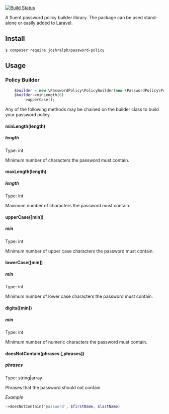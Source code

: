 [![Build Status](https://api.travis-ci.org/joshralph93/password-policy.svg?branch=master)](https://travis-ci.org/joshralph93/password-policy)

A fluent password policy builder library. The package can be used stand-alone or easily added to Laravel. 

## Install
```
$ composer require joshralph/password-policy
```

## Usage

### Policy Builder

```php
    $builder = new \PasswordPolicy\PolicyBuilder(new \PasswordPolicy\Policy);
    $builder->minLength(6)
        ->upperCase();
```

Any of the following methods may be chained on the builder class to build your password policy.

#### minLength(length)

##### length
Type: int

Minimum number of characters the password must contain.

#### maxLength(length)

##### length
Type: int

Maximum number of characters the password must contain.

#### upperCase([min])

##### min
Type: int

Minimum number of upper case characters the password must contain.

#### lowerCase([min])

##### min
Type: int

Minimum number of lower case characters the password must contain.

#### digits([min])

##### min
Type: int

Minimum number of numeric characters the password must contain.

#### doesNotContain(phrases [,phrases])

##### phrases
Type: string|array

Phrases that the password should not contain

*Example*

```php
->doesNotContain('password', $firstName, $lastName)
```

